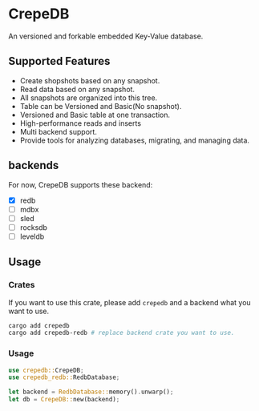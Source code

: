# CrepeDB

An versioned and forkable embedded Key-Value database.

## Supported Features

- Create shopshots based on any snapshot.
- Read data based on any snapshot.
- All snapshots are organized into this tree.
- Table can be Versioned and Basic(No snapshot).
- Versioned and Basic table at one transaction.
- High-performance reads and inserts
- Multi backend support.
- Provide tools for analyzing databases, migrating, and managing data.

## backends

For now, CrepeDB supports these backend:

- [x] redb
- [ ] mdbx
- [ ] sled
- [ ] rocksdb
- [ ] leveldb

## Usage

### Crates

If you want to use this crate, please add `crepedb` and a backend what you want
to use.

```bash
cargo add crepedb 
cargo add crepedb-redb # replace backend crate you want to use.
```

### Usage

```rust
use crepedb::CrepeDB;
use crepedb_redb::RedbDatabase;

let backend = RedbDatabase::memory().unwarp();
let db = CrepeDB::new(backend);
```


